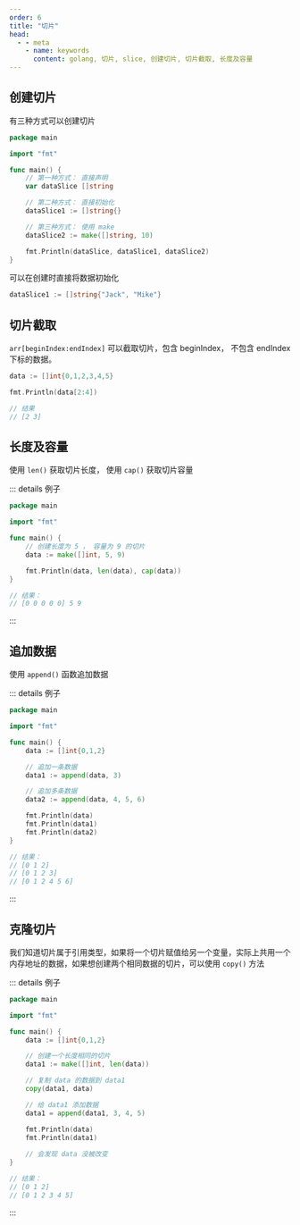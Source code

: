 ```yaml
---
order: 6
title: "切片"
head:
  - - meta
    - name: keywords
      content: golang, 切片, slice, 创建切片, 切片截取, 长度及容量
---
```


## 创建切片

有三种方式可以创建切片

```go
package main

import "fmt"

func main() {
	// 第一种方式： 直接声明
	var dataSlice []string

	// 第二种方式： 直接初始化
	dataSlice1 := []string{}

	// 第三种方式： 使用 make
	dataSlice2 := make([]string, 10)

	fmt.Println(dataSlice, dataSlice1, dataSlice2)
}
```

可以在创建时直接将数据初始化

```go
dataSlice1 := []string{"Jack", "Mike"}
```

## 切片截取

`arr[beginIndex:endIndex]` 可以截取切片，包含 beginIndex， 不包含 endIndex 下标的数据。

```go
data := []int{0,1,2,3,4,5}

fmt.Println(data[2:4])

// 结果
// [2 3]
```

## 长度及容量

使用 `len()` 获取切片长度， 使用 `cap()` 获取切片容量

::: details 例子

```go
package main

import "fmt"

func main() {
	// 创建长度为 5 ， 容量为 9 的切片
	data := make([]int, 5, 9)

	fmt.Println(data, len(data), cap(data))
}

// 结果：
// [0 0 0 0 0] 5 9
```

:::

## 追加数据

使用 `append()` 函数追加数据

::: details 例子

```go
package main

import "fmt"

func main() {
	data := []int{0,1,2}

	// 追加一条数据
	data1 := append(data, 3)

	// 追加多条数据
	data2 := append(data, 4, 5, 6)

	fmt.Println(data)
	fmt.Println(data1)
	fmt.Println(data2)
}

// 结果：
// [0 1 2]
// [0 1 2 3]
// [0 1 2 4 5 6]

```

:::

## 克隆切片

我们知道切片属于引用类型，如果将一个切片赋值给另一个变量，实际上共用一个内存地址的数据，如果想创建两个相同数据的切片，可以使用 `copy()` 方法

::: details 例子

```go
package main

import "fmt"

func main() {
	data := []int{0,1,2}

	// 创建一个长度相同的切片
	data1 := make([]int, len(data))

	// 复制 data 的数据到 data1
	copy(data1, data)

	// 给 data1 添加数据
	data1 = append(data1, 3, 4, 5)

	fmt.Println(data)
	fmt.Println(data1)
	
	// 会发现 data 没被改变
}

// 结果：
// [0 1 2]
// [0 1 2 3 4 5]
```

:::